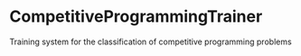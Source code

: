 # CompetitiveProgrammingTrainer
Training system for the classification of competitive programming problems
